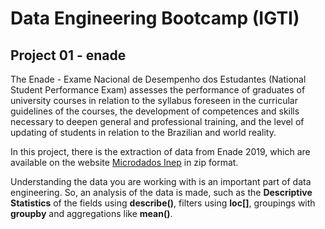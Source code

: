 # Data Engineering Bootcamp (IGTI)

## Project 01 - enade
The Enade - Exame Nacional de Desempenho dos Estudantes (National Student Performance Exam) assesses the performance of graduates of university courses in relation to the syllabus foreseen in the curricular guidelines of the courses, the development of competences and skills necessary to deepen general and professional training, and the level of updating of students in relation to the Brazilian and world reality.

In this project, there is the extraction of data from Enade 2019, which are available on the website [Microdados Inep](https://www.gov.br/inep/pt-br/acesso-a-informacao/dados-abertos/microdados/enade) in zip format.

Understanding the data you are working with is an important part of data engineering. So, an analysis of the data is made, such as the **Descriptive Statistics** of the fields using **describe()**, filters using **loc[]**, groupings with **groupby** and aggregations like **mean()**.